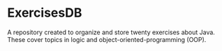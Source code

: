 # ExercisesDB
A repository created to organize and store twenty exercises about Java. These cover topics in logic and object-oriented-programming (OOP).
